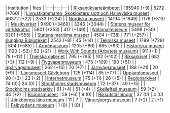 | institution | files |
|---|---|---|
| [Riksantikvarieämbetet](https://commons.wikimedia.org/wiki/Category:Media_from_the_Swedish_National_Heritage_Board) | 185940 (+9) | 5272 (+760) |
| [Livrustkammaren, Skoklosters slott och Hallwylska museet](https://commons.wikimedia.org/wiki/Category:Images_from_Livrustkammaren_och_Skoklosters_slott_med_Stiftelsen_Hallwylska_museet) | 46372 (+22) | 2533 (+224) | 
| [Nordiska museet](https://commons.wikimedia.org/wiki/Category:Images_from_Nordiska_museet) | 14194 (+1849) | 1176 (+313) | 
| [Musikverket](https://commons.wikimedia.org/wiki/Category:Images_from_the_Swedish_Performing_Arts_Agency) | 9490 (+3469) | 3346 (+3044) | 
| [Statens museer för världskultur](https://commons.wikimedia.org/wiki/Category:Media_from_the_National_Museums_of_World_Culture) | 5801 (+353) | 417 (+149) | 
| [Nationalmuseum](https://commons.wikimedia.org/wiki/Category:Images_from_the_Nationalmuseum_Stockholm) | 5498 (+50) | 5301 (+555) | 
| [Statens maritima museer](https://commons.wikimedia.org/wiki/Category:Images_from_Statens_maritima_museer) | 4504 (+738) | 771 (+257) |
| [Kungliga Biblioteket](https://commons.wikimedia.org/wiki/Category:Images_from_the_National_Library_of_Sweden) | 2542 (+8) | 45 (+14) |
| [Tekniska museet](https://commons.wikimedia.org/wiki/Category:Images_from_Tekniska_museet) | 1789 (+728) | 804 (+585) |
| [Armémuseum](https://commons.wikimedia.org/wiki/Category:Images_from_the_Swedish_Army_Museum) | 1205 (+86) | 665 (+93) |
| [Historiska museet](https://commons.wikimedia.org/wiki/Category:Images_from_Statens_historiska_museum) | 1120 (−52) | 53 (+21) |
| [Work With Sounds (Arbetets museum)](https://commons.wikimedia.org/wiki/Category:Media_from_Work_With_Sounds) | 911 (+1) | 78 (+12) |
| [Thielska galleriet](https://commons.wikimedia.org/wiki/Category:Media_contributed_by_Thielska_Galleriet_Stockholm_2020) | 795 (+795) | 102 (+102) | 
| [Riksarkivet](https://commons.wikimedia.org/wiki/Category:Images_from_the_National_Archives_of_Sweden) | 682 (+3) | 112 (+9) |
| [Flygvapenmuseum](https://commons.wikimedia.org/wiki/Category:Images_from_the_Swedish_Air_Force_Museum) | 475 (+109) | 190 (+51) |
| [Spårvägsmuseet](https://commons.wikimedia.org/wiki/Category:Images_from_Spårvägsmuseet) | 262 (+16) | 70 (+7) |
| [Järnvägsmuseet](https://commons.wikimedia.org/wiki/Category:Images_from_the_Swedish_Railway_Museum) | 188 (+21) | 20 (+9) |
| [Länsmuseet Gävleborg](https://commons.wikimedia.org/wiki/Category:Images_from_Länsmuseet_Gävleborg) | 125 (+114) | 85 (+77) |
| [Upplandsmuseet](https://commons.wikimedia.org/wiki/Category:Images_from_Upplandsmuseet) | 90 (+3) | 23 (+2) |
| [Internetmuseum](https://commons.wikimedia.org/wiki/Category:Images_from_Internetmuseum) | 75 (+11) | 26 (+5) |
| [Regionarkivet](https://commons.wikimedia.org/wiki/Category:Images_from_Regionarkivet) | 74 (0) | 24 (0) |
| [Stockholms stadsmuseum](https://commons.wikimedia.org/wiki/Category:Images_from_Stockholms_stadsmuseum) | 72 (+37) | 49 (+15) |
| [Stockholms stadsarkiv](https://commons.wikimedia.org/wiki/Category:Images_from_Stockholms_stadsarkiv) | 61 (+4) | 51 (+4) |
| [Skellefteå museum](https://commons.wikimedia.org/wiki/Category:Images_from_Skellefteå_Museum) | 59 (+2) | 44 (+2) |
| [Brunnsmuseet](https://commons.wikimedia.org/wiki/Category:Media_provided_by_Brunnsmuseet) | 59 (+6) | 9 (0) |
| [Riksutställningar](https://commons.wikimedia.org/wiki/Category:Images_from_Riksutställningar) | 37 (0) | 4 (0) |
| [Jönköpings läns museum](https://commons.wikimedia.org/wiki/Category:Images_from_Jönköpings_läns_museum) | 11 | 7 | 
| [Vänersborgs museum](https://commons.wikimedia.org/wiki/Category:Images_from_Vänersborgs_museum) | 7 (+2) | 2 (+1) |
| [Falbygdens museum](https://commons.wikimedia.org/wiki/Category:Images_from_Falbygdens_museum) | 1 (0) | 1 (0) |